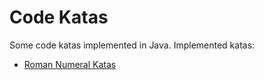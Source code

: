 # Code Katas

Some code katas implemented in Java. Implemented katas:

- [Roman Numeral Katas](http://agilekatas.co.uk/katas/romannumerals-kata)